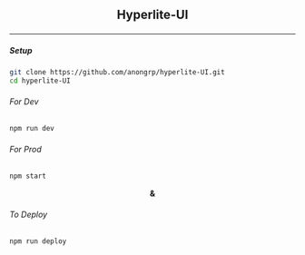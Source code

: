 ## <p align='center'> Hyperlite-UI </p>
------

##### Setup
```bash
git clone https://github.com/anongrp/hyperlite-UI.git
cd hyperlite-UI
```


###### For Dev
```bash
npm run dev
```

###### For Prod
```bash
npm start
```

**<p align='center'>&<p>**

###### To Deploy
```bash
npm run deploy
```
